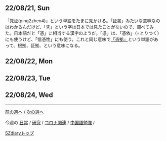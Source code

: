 ## 22/08/21, Sun

「凭证(ping2zhen4)」という単語をたまに見かける。「証書」みたいな意味なのはわかるんだけど、「凭」という字は日本では見たことがないので、調べてみた。日本語だと「憑」に相当する漢字のようだ。「憑」は、「憑依」（=とりつく）にも使うけど、「信憑性」にも使う。これと同じ意味で[「憑拠」](https://dictionary.goo.ne.jp/word/%E6%86%91%E6%8B%A0/#jn-187725)という単語があって、根拠、証拠、という意味になる。


## 22/08/22, Mon


## 22/08/23, Tue


## 22/08/24, Wed

***

[前の週へ](2207-2.md) /
[次の週へ](2208-4.md)

今週の
[日常](../diary/2208-3.md) /
[研究](../research/2208-3.md) /
[コロナ関連](../covid19/2208-3.md) / 
[中国語勉強](../chinese/2208-3.md) / 

[SZdiaryトップ](../../README.md)
